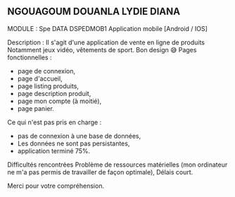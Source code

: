 ## NGOUAGOUM DOUANLA LYDIE DIANA
MODULE : Spe DATA DSPEDMOB1 Application mobile [Android / IOS]

Description :
Il s'agit d'une application de vente en ligne de produits 
Notamment jeux vidéo, vêtements de sport.
Bon design 😅
Pages fonctionnelles :
- page de connexion,
- page d'accueil,
- page listing produits,
- page description produit,
- page mon compte (à moitié),
- page panier.

Ce qui n'est pas pris en charge :
- pas de connexion à une base de données,
- Les données ne sont pas persistantes,
- application terminé 75%.

Difficultés rencontrées
Problème de ressources matérielles (mon ordinateur ne m'a pas permis de travailler de façon optimale),
Délais court.

Merci pour votre compréhension.

